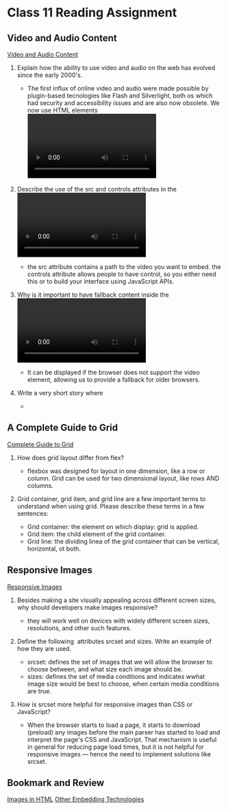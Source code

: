 # Class 11 Reading Assignment

## Video and Audio Content

[Video and Audio Content](https://developer.mozilla.org/en-US/docs/Learn/HTML/Multimedia_and_embedding/Video_and_audio_content)

1. Explain how the ability to use video and audio on the web has evolved since the early 2000's.
   * The first influx of online video and audio were made possible by plugin-based tecnologies like Flash and Silverlight, both os which had security and accessibility issues and are also now obsolete. We now use HTML elements <video> and <audio> along with JavaScript APIs.

2. Describe the use of the src and controls attributes in the <video> element:
   * the src attribute contains a path to the video you want to embed. the controls attribute allows people to have control, so you either need this or to build your interface using JavaScript APIs.

3. Why is it important to have fallback content inside the <video> element?
   * It can be displayed if the browser does not support the video element, allowing us to provide a fallback for older browsers.

4. Write a very short story where <audio> and <video> are characters:
   * <audio> and <video> are just two totally human characters. <audio> is very loud, and <video> is very flashy. They lived in HTML town, and their parent elements got tired of them trying to one-up each other, so they made them work together and they ended up putting on quite a lovely presentation for everyone. Now they are best friends and do karate in the garage together.

## A Complete Guide to Grid

[Complete Guide to Grid](https://css-tricks.com/snippets/css/complete-guide-grid/)

1. How does grid layout differ from flex?
   * flexbox was designed for layout in one dimension, like a row or column. Grid can be used for two dimensional layout, like rows AND columns.

2. Grid container, grid item, and grid line are a few important terms to understand when using grid. Please describe these terms in a few sentences:
   * Grid container: the element on which display: grid is applied.
   * Grid item: the child element of the grid container.
   * Grid line: the dividing linea of the grid container that can be vertical, horizontal, ot both.

## Responsive Images

[Responsive Images](https://developer.mozilla.org/en-US/docs/Learn/HTML/Multimedia_and_embedding/Responsive_images)

1. Besides making a site visually appealing across different screen sizes, why should developers make images responsive?
   * they will work well on devices with widely different screen sizes, resolutions, and other such features.

2. Define the following <img> attributes srcset and sizes. Write an example of how they are used.
   * srcset: defines the set of images that we will allow the browser to choose between, and what size each image should be.
   * sizes: defines the set of media conditions and indicates wwhat image size would be best to choose, when certain media conditions are true.

3. How is srcset more helpful for responsive images than CSS or JavaScript?
   * When the browser starts to load a page, it starts to download (preload) any images before the main parser has started to load and interpret the page's CSS and JavaScript. That mechanism is useful in general for reducing page load times, but it is not helpful for responsive images — hence the need to implement solutions like srcset.

## Bookmark and Review

[Images in HTML](https://developer.mozilla.org/en-US/docs/Learn/HTML/Multimedia_and_embedding/Images_in_HTML)
[Other Embedding Technologies](https://developer.mozilla.org/en-US/docs/Learn/HTML/Multimedia_and_embedding/Other_embedding_technologies)
